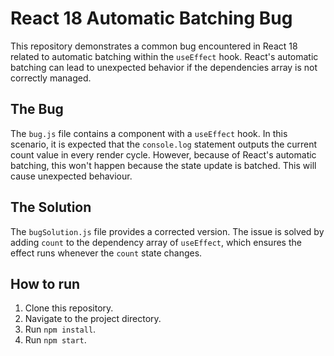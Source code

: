 # React 18 Automatic Batching Bug

This repository demonstrates a common bug encountered in React 18 related to automatic batching within the `useEffect` hook.  React's automatic batching can lead to unexpected behavior if the dependencies array is not correctly managed. 

## The Bug
The `bug.js` file contains a component with a `useEffect` hook.  In this scenario, it is expected that the `console.log` statement outputs the current count value in every render cycle. However, because of React's automatic batching, this won't happen because the state update is batched. This will cause unexpected behaviour.

## The Solution
The `bugSolution.js` file provides a corrected version. The issue is solved by adding `count` to the dependency array of `useEffect`, which ensures the effect runs whenever the `count` state changes. 

## How to run
1. Clone this repository.
2. Navigate to the project directory.
3. Run `npm install`.
4. Run `npm start`.